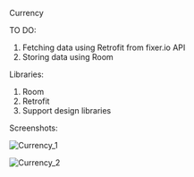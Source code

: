 Currency


TO DO:

1. Fetching data using Retrofit from fixer.io API
2. Storing data using Room

Libraries:

1. Room
2. Retrofit
3. Support design libraries

Screenshots:

![Currency_1](https://user-images.githubusercontent.com/33603567/56098104-96bdb100-5f05-11e9-87b2-6cf2e6c8eeec.jpg)

![Currency_2](https://user-images.githubusercontent.com/33603567/56098105-9ae9ce80-5f05-11e9-8683-c643ed896f5c.jpg)
